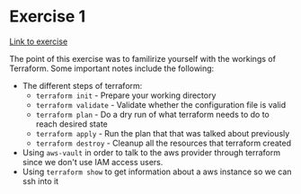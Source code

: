 # Exercise 1

[Link to exercise](https://devops-bootcamp.liatr.io/#/6-automation-and-orchestration/6.3-terraform?id=exercise-1-getting-started)

The point of this exercise was to familirize yourself with the workings of Terraform. Some important notes include the following:

- The different steps of terraform:
	- `terraform init` - Prepare your working directory
	- `terraform validate` - Validate whether the configuration file is valid
	- `terraform plan` - Do a dry run of what terraform needs to do to reach desired state
	- `terraform apply` - Run the plan that that was talked about previously
	- `terraform destroy` - Cleanup all the resources that terraform created
- Using `aws-vault` in order to talk to the aws provider through terraform since we don't use IAM access users.
- Using `terraform show` to get information about a aws instance so we can ssh into it